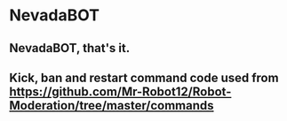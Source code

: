 # NevadaBOT
## NevadaBOT, that's it.
## Kick, ban and restart command code used from https://github.com/Mr-Robot12/Robot-Moderation/tree/master/commands
